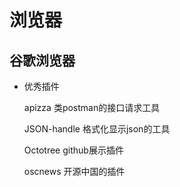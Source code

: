 # 浏览器

## 谷歌浏览器

- 优秀插件

    apizza 类postman的接口请求工具

    JSON-handle 格式化显示json的工具

    Octotree github展示插件

    oscnews 开源中国的插件